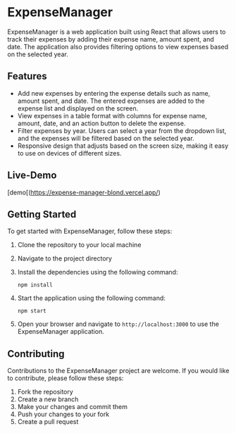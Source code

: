 # ExpenseManager

ExpenseManager is a web application built using React that allows users to track their expenses by adding their expense name, amount spent, and date. The application also provides filtering options to view expenses based on the selected year.

## Features

- Add new expenses by entering the expense details such as name, amount spent, and date. The entered expenses are added to the expense list and displayed on the screen.
- View expenses in a table format with columns for expense name, amount, date, and an action button to delete the expense.
- Filter expenses by year. Users can select a year from the dropdown list, and the expenses will be filtered based on the selected year.
- Responsive design that adjusts based on the screen size, making it easy to use on devices of different sizes.

## Live-Demo
[demo[(https://expense-manager-blond.vercel.app/)

## Getting Started

To get started with ExpenseManager, follow these steps:

1. Clone the repository to your local machine
2. Navigate to the project directory
3. Install the dependencies using the following command:

   ```
   npm install
   ```

4. Start the application using the following command:

   ```
   npm start
   ```

5. Open your browser and navigate to `http://localhost:3000` to use the ExpenseManager application.


## Contributing

Contributions to the ExpenseManager project are welcome. If you would like to contribute, please follow these steps:

1. Fork the repository
2. Create a new branch
3. Make your changes and commit them
4. Push your changes to your fork
5. Create a pull request
